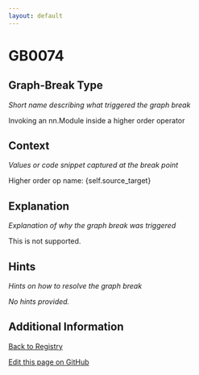 ```yaml
---
layout: default
---
```

# GB0074

## Graph-Break Type
*Short name describing what triggered the graph break*

Invoking an nn.Module inside a higher order operator

## Context
*Values or code snippet captured at the break point*

Higher order op name: {self.source_target}

## Explanation
*Explanation of why the graph break was triggered*

This is not supported.

## Hints
*Hints on how to resolve the graph break*

*No hints provided.*


## Additional Information

<!-- ADDITIONAL INFORMATION START - Add custom information below this line -->

<!-- ADDITIONAL INFORMATION END -->

[Back to Registry](../index.html)

[Edit this page on GitHub](https://github.com/pytorch-labs/compile-graph-break-site/edit/main/docs/gb/gb0074.md)
